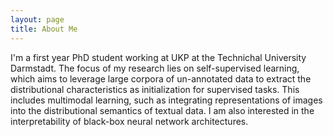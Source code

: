 ```yaml
---
layout: page
title: About Me
---
```


I'm a first year PhD student working at UKP at the Technichal University Darmstadt. The focus of my research lies on self-supervised learning, which aims to leverage large corpora of un-annotated data to extract the distributional characteristics as initialization for supervised tasks. This includes multimodal learning, such as integrating representations of images into the distributional semantics of textual data. I am also interested in the interpretability of black-box neural network architectures.  
